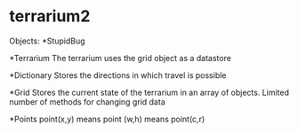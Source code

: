 terrarium2
==========


Objects:
*StupidBug

*Terrarium
The terrarium uses the grid object as a datastore

*Dictionary
Stores the directions in which travel is possible

*Grid
Stores the current state of the terrarium in an array of objects.
Limited number of methods for changing grid data

*Points
point(x,y) means point (w,h) means point(c,r)